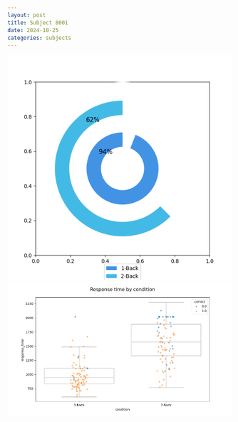 ```yaml
---
layout: post
title: Subject 8001
date: 2024-10-25
categories: subjects
---
```


![](data/8001/run-7/8001_accuracy_by_condition.png)
![](data/8001/run-7/8001_response_time_by_condition.png)
